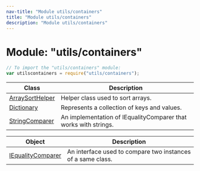 ```yaml
---
nav-title: "Module utils/containers"
title: "Module utils/containers"
description: "Module utils/containers"
---
```

# Module: "utils/containers"

``` JavaScript
// To import the "utils/containers" module:
var utilscontainers = require("utils/containers");
```

Class | Description
------|------------
[ArraySortHelper](../../utils/containers/ArraySortHelper.md) | Helper class used to sort arrays.
[Dictionary](../../utils/containers/Dictionary.md) | Represents a collection of keys and values.
[StringComparer](../../utils/containers/StringComparer.md) | An implementation of IEqualityComparer that works with strings.

Object | Description
------|------------
[IEqualityComparer](../../utils/containers/IEqualityComparer.md) | An interface used to compare two instances of a same class.
